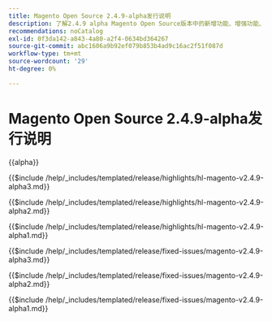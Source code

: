 ```yaml
---
title: Magento Open Source 2.4.9-alpha发行说明
description: 了解2.4.9 alpha Magento Open Source版本中的新增功能、增强功能、错误修复和已知问题。
recommendations: noCatalog
exl-id: 0f3da142-a843-4a80-a2f4-0634bd364267
source-git-commit: abc1606a9b92ef079b853b4ad9c16ac2f51f087d
workflow-type: tm+mt
source-wordcount: '29'
ht-degree: 0%

---
```



# Magento Open Source 2.4.9-alpha发行说明

{{alpha}}

<!-- Highlights in v2.4.9-alpha3 -->

{{$include /help/_includes/templated/release/highlights/hl-magento-v2.4.9-alpha3.md}}

<!-- Highlights in v2.4.9-alpha2 -->

{{$include /help/_includes/templated/release/highlights/hl-magento-v2.4.9-alpha2.md}}

<!-- Highlights in v2.4.9-alpha1 -->

{{$include /help/_includes/templated/release/highlights/hl-magento-v2.4.9-alpha1.md}}

<!-- Fixed issues in v2.4.9-alpha3 -->

{{$include /help/_includes/templated/release/fixed-issues/magento-v2.4.9-alpha3.md}}

<!-- Fixed issues in v2.4.9-alpha2 -->

{{$include /help/_includes/templated/release/fixed-issues/magento-v2.4.9-alpha2.md}}

<!-- Fixed issues in v2.4.9-alpha1 -->

{{$include /help/_includes/templated/release/fixed-issues/magento-v2.4.9-alpha1.md}}

<!-- Last updated from includes: 2025-09-22 16:48:02 -->
